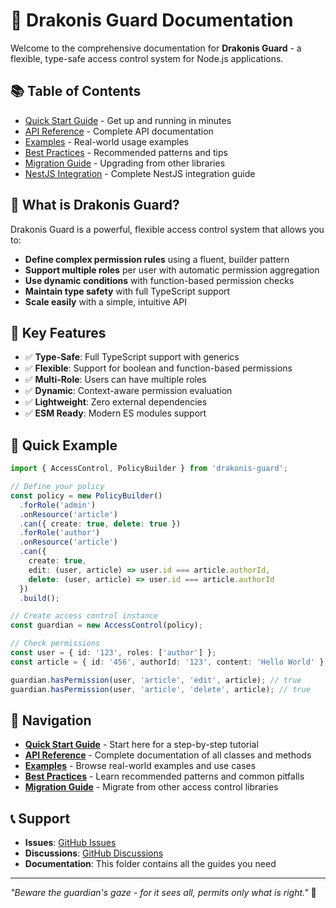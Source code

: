 # 🐉 Drakonis Guard Documentation

Welcome to the comprehensive documentation for **Drakonis Guard** - a flexible, type-safe access control system for Node.js applications.

## 📚 Table of Contents

- [Quick Start Guide](./quick-start.md) - Get up and running in minutes
- [API Reference](./api-reference.md) - Complete API documentation
- [Examples](./examples.md) - Real-world usage examples
- [Best Practices](./best-practices.md) - Recommended patterns and tips
- [Migration Guide](./migration.md) - Upgrading from other libraries
- [NestJS Integration](./nestjs-integration.md) - Complete NestJS integration guide

## 🚀 What is Drakonis Guard?

Drakonis Guard is a powerful, flexible access control system that allows you to:

- **Define complex permission rules** using a fluent, builder pattern
- **Support multiple roles** per user with automatic permission aggregation
- **Use dynamic conditions** with function-based permission checks
- **Maintain type safety** with full TypeScript support
- **Scale easily** with a simple, intuitive API

## 🎯 Key Features

- ✅ **Type-Safe**: Full TypeScript support with generics
- ✅ **Flexible**: Support for boolean and function-based permissions
- ✅ **Multi-Role**: Users can have multiple roles
- ✅ **Dynamic**: Context-aware permission evaluation
- ✅ **Lightweight**: Zero external dependencies
- ✅ **ESM Ready**: Modern ES modules support

## 📖 Quick Example

```typescript
import { AccessControl, PolicyBuilder } from 'drakonis-guard';

// Define your policy
const policy = new PolicyBuilder()
  .forRole('admin')
  .onResource('article')
  .can({ create: true, delete: true })
  .forRole('author')
  .onResource('article')
  .can({
    create: true,
    edit: (user, article) => user.id === article.authorId,
    delete: (user, article) => user.id === article.authorId
  })
  .build();

// Create access control instance
const guardian = new AccessControl(policy);

// Check permissions
const user = { id: '123', roles: ['author'] };
const article = { id: '456', authorId: '123', content: 'Hello World' };

guardian.hasPermission(user, 'article', 'edit', article); // true
guardian.hasPermission(user, 'article', 'delete', article); // true
```

## 🔗 Navigation

- **[Quick Start Guide](./quick-start.md)** - Start here for a step-by-step tutorial
- **[API Reference](./api-reference.md)** - Complete documentation of all classes and methods
- **[Examples](./examples.md)** - Browse real-world examples and use cases
- **[Best Practices](./best-practices.md)** - Learn recommended patterns and common pitfalls
- **[Migration Guide](./migration.md)** - Migrate from other access control libraries

## 📞 Support

- **Issues**: [GitHub Issues](https://github.com/yourusername/drakonis-guard/issues)
- **Discussions**: [GitHub Discussions](https://github.com/yourusername/drakonis-guard/discussions)
- **Documentation**: This folder contains all the guides you need

---

*"Beware the guardian's gaze - for it sees all, permits only what is right."* 🐉
